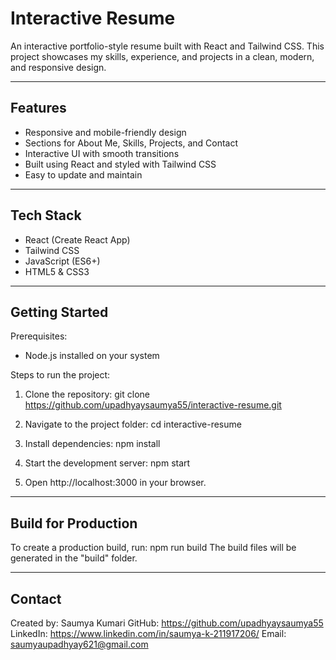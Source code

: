 Interactive Resume
===================

An interactive portfolio-style resume built with React and Tailwind CSS.
This project showcases my skills, experience, and projects in a clean, modern, and responsive design.

------------------------------------------------------------
Features
------------------------------------------------------------
- Responsive and mobile-friendly design
- Sections for About Me, Skills, Projects, and Contact
- Interactive UI with smooth transitions
- Built using React and styled with Tailwind CSS
- Easy to update and maintain

------------------------------------------------------------
Tech Stack
------------------------------------------------------------
- React (Create React App)
- Tailwind CSS
- JavaScript (ES6+)
- HTML5 & CSS3

------------------------------------------------------------
Getting Started
------------------------------------------------------------
Prerequisites:
- Node.js installed on your system

Steps to run the project:
1. Clone the repository:
   git clone https://github.com/upadhyaysaumya55/interactive-resume.git

2. Navigate to the project folder:
   cd interactive-resume

3. Install dependencies:
   npm install

4. Start the development server:
   npm start

5. Open http://localhost:3000 in your browser.

------------------------------------------------------------
Build for Production
------------------------------------------------------------
To create a production build, run:
   npm run build
The build files will be generated in the "build" folder.

------------------------------------------------------------
Contact
------------------------------------------------------------
Created by: Saumya Kumari
GitHub: https://github.com/upadhyaysaumya55
LinkedIn: https://www.linkedin.com/in/saumya-k-211917206/
Email: saumyaupadhyay621@gmail.com
